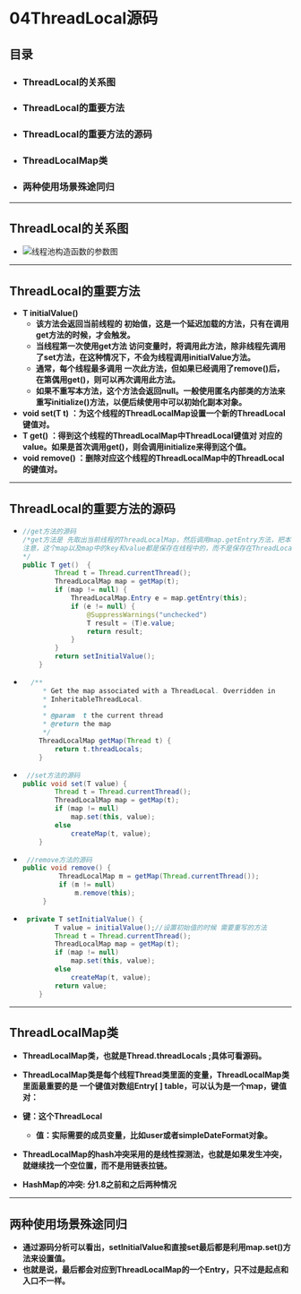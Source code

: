 # 04ThreadLocal源码

## 目录 

- ### **ThreadLocal的关系图**

- ### **ThreadLocal的重要方法**

- ### **ThreadLocal的重要方法的源码**

- ### **ThreadLocalMap类**

- ### **两种使用场景殊途同归**

------

## **ThreadLocal的关系图**

- ![线程池构造函数的参数图](https://raw.github.com/LGSKOKO/Concurrent_Java/master/06ThreadLocal/img/ThreadLocal关系图.jpg)

------

## **ThreadLocal的重要方法**

- **T initialValue()**
  - **该方法会返回当前线程的 初始值，这是一个延迟加载的方法，只有在调用get方法的时候，才会触发。**
  - **当线程第一次使用get方法 访问变量时，将调用此方法，除非线程先调用了set方法，在这种情况下，不会为线程调用initialValue方法。**
  - **通常，每个线程最多调用  一次此方法，但如果已经调用了remove()后，在第偶用get()，则可以再次调用此方法。**
  - **如果不重写本方法，这个方法会返回null。一般使用匿名内部类的方法来重写initialize()方法，以便后续使用中可以初始化副本对象。**
- **void set(T t) ：为这个线程的ThreadLocalMap设置一个新的ThreadLocal键值对。**
- **T get() ：得到这个线程的ThreadLocalMap中ThreadLocal键值对 对应的value。如果是首次调用get()，则会调用initialize来得到这个值。**
- **void remove() ：删除对应这个线程的ThreadLocalMap中的ThreadLocal的键值对。**

------

## ThreadLocal的重要方法的源码

- ```java
  //get方法的源码
  /*get方法是 先取出当前线程的ThreadLocalMap，然后调用map.getEntry方法，把本ThreadLocal的引用作为参数传入，取出map中属于本ThreadLocal的value。
  注意，这个map以及map中的key和value都是保存在线程中的，而不是保存在ThreadLocal中。
  */
  public T get()  {
          Thread t = Thread.currentThread();
          ThreadLocalMap map = getMap(t);
          if (map != null) {
              ThreadLocalMap.Entry e = map.getEntry(this);
              if (e != null) {
                  @SuppressWarnings("unchecked")
                  T result = (T)e.value;
                  return result;
              }
          }
          return setInitialValue();
      }
  ```

- ```java
    /**
       * Get the map associated with a ThreadLocal. Overridden in
       * InheritableThreadLocal.
       *
       * @param  t the current thread
       * @return the map
       */
      ThreadLocalMap getMap(Thread t) {
          return t.threadLocals;
      }
    ```


- ```java
   //set方法的源码
  public void set(T value) {
          Thread t = Thread.currentThread();
          ThreadLocalMap map = getMap(t);
          if (map != null)
              map.set(this, value);
          else
              createMap(t, value);
      }
  ```

- ```java
   //remove方法的源码
  public void remove() {
           ThreadLocalMap m = getMap(Thread.currentThread());
           if (m != null)
               m.remove(this);
       }
  ```
  
- ```java
   private T setInitialValue() {
          T value = initialValue();//设置初始值的时候 需要重写的方法
          Thread t = Thread.currentThread();
          ThreadLocalMap map = getMap(t);
          if (map != null)
              map.set(this, value);
          else
              createMap(t, value);
          return value;
      }
  ```

------

## ThreadLocalMap类 

- **ThreadLocalMap类，也就是Thread.threadLocals ;具体可看源码。**

- **ThreadLocalMap类是每个线程Thread类里面的变量，ThreadLocalMap类里面最重要的是 一个键值对数组Entry[ ] table，可以认为是一个map，键值对：**
- **键：这个ThreadLocal** 
  - **值：实际需要的成员变量，比如user或者simpleDateFormat对象。**
  
- **ThreadLocalMap的hash冲突采用的是线性探测法，也就是如果发生冲突，就继续找一个空位置，而不是用链表拉链。**

- **HashMap的冲突: 分1.8之前和之后两种情况**

****

## **两种使用场景殊途同归**

- **通过源码分析可以看出，setInitialValue和直接set最后都是利用map.set()方法来设置值。**
- **也就是说，最后都会对应到ThreadLocalMap的一个Entry，只不过是起点和入口不一样。**